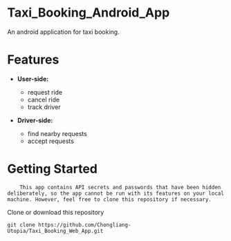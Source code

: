 # Taxi_Booking_Android_App
An android application for taxi booking.

# Features
- **User-side:**
  - request ride
  - cancel ride
  - track driver
  
- **Driver-side:**
  - find nearby requests
  - accept requests
  
# Getting Started
```
    This app contains API secrets and passwords that have been hidden deliberately, so the app cannot be run with its features on your local machine. However, feel free to clone this repository if necessary.
```
Clone or download this repository
```
git clone https://github.com/Chongliang-Utopia/Taxi_Booking_Web_App.git
```

